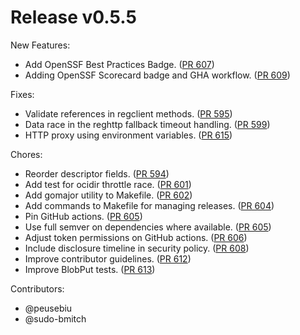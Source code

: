 # Release v0.5.5

New Features:

- Add OpenSSF Best Practices Badge. ([PR 607][pr-607])
- Adding OpenSSF Scorecard badge and GHA workflow. ([PR 609][pr-609])

Fixes:

- Validate references in regclient methods. ([PR 595][pr-595])
- Data race in the reghttp fallback timeout handling. ([PR 599][pr-599])
- HTTP proxy using environment variables. ([PR 615][pr-615])

Chores:

- Reorder descriptor fields. ([PR 594][pr-594])
- Add test for ocidir throttle race. ([PR 601][pr-601])
- Add gomajor utility to Makefile. ([PR 602][pr-602])
- Add commands to Makefile for managing releases. ([PR 604][pr-604])
- Pin GitHub actions. ([PR 605][pr-605])
- Use full semver on dependencies where available. ([PR 605][pr-605])
- Adjust token permissions on GitHub actions. ([PR 606][pr-606])
- Include disclosure timeline in security policy. ([PR 608][pr-608])
- Improve contributor guidelines. ([PR 612][pr-612])
- Improve BlobPut tests. ([PR 613][pr-613])

Contributors:

- @peusebiu
- @sudo-bmitch

[pr-594]: https://github.com/regclient/regclient/pull/594
[pr-595]: https://github.com/regclient/regclient/pull/595
[pr-599]: https://github.com/regclient/regclient/pull/599
[pr-601]: https://github.com/regclient/regclient/pull/601
[pr-602]: https://github.com/regclient/regclient/pull/602
[pr-604]: https://github.com/regclient/regclient/pull/604
[pr-605]: https://github.com/regclient/regclient/pull/605
[pr-606]: https://github.com/regclient/regclient/pull/606
[pr-607]: https://github.com/regclient/regclient/pull/607
[pr-608]: https://github.com/regclient/regclient/pull/608
[pr-609]: https://github.com/regclient/regclient/pull/609
[pr-612]: https://github.com/regclient/regclient/pull/612
[pr-613]: https://github.com/regclient/regclient/pull/613
[pr-615]: https://github.com/regclient/regclient/pull/615
